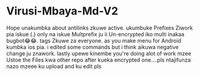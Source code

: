 # Virusi-Mbaya-Md-V2
Hope unakumbka about antilinks zkuwe active. 
ukumbuke Prefixes Ziwork pia iskue (.) only na iskue Multprefix ju ii Un-encrypted iko multi inakaa bugbot😂😂.
tags Zkuwe za everyone.
as you make menu for Android kumbka ios pia.
i edited some commands but i think aikuwa negative change ju znawork.
lastly upewe kinembe you're doing alot of work mzee
Ustoe the Files kwa other repo after kueka encrypted one....pls ntajifunza nazo mzeee ku upload and ku edit pls
